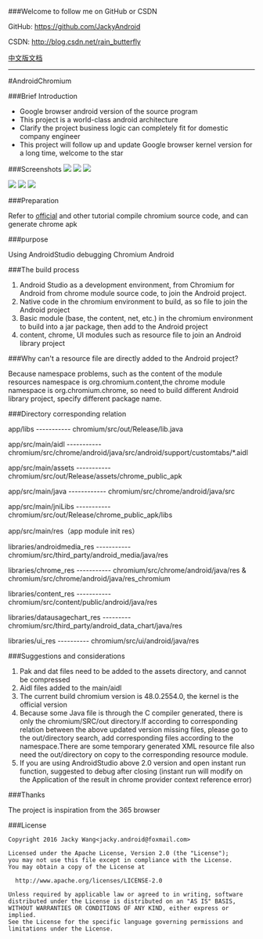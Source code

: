 ###Welcome to follow me on GitHub or CSDN

GitHub: https://github.com/JackyAndroid

CSDN: http://blog.csdn.net/rain_butterfly

[中文版文档](https://github.com/JackyAndroid/AndroidChromium/blob/master/README-CN.md)

---

#AndroidChromium

###Brief Introduction
* Google browser android version of the source program
* This project is a world-class android architecture
* Clarify the project business logic can completely fit for domestic company engineer
* This project will follow up and update Google browser kernel version for a long time, welcome to the star

###Screenshots
![](https://github.com/JackyAndroid/AndroidChromium/blob/master/screenshots/S60709-172236.jpg)  ![](https://github.com/JackyAndroid/AndroidChromium/blob/master/screenshots/S60709-172251.jpg)  ![](https://github.com/JackyAndroid/AndroidChromium/blob/master/screenshots/S60709-172309.jpg)

![](https://github.com/JackyAndroid/AndroidChromium/blob/master/screenshots/S60709-172403.jpg)  ![](https://github.com/JackyAndroid/AndroidChromium/blob/master/screenshots/S60709-172456.jpg)  ![](https://github.com/JackyAndroid/AndroidChromium/blob/master/screenshots/S60709-173225.jpg)

###Preparation

Refer to [official](https://chromium.googlesource.com/chromium/src/+/master/docs/android_build_instructions.md) and other tutorial compile chromium source code, and can generate chrome apk

###purpose

Using AndroidStudio debugging Chromium Android

###The build process

1.	Android Studio as a development environment, from Chromium for Android from chrome module source code, to join the Android project.
2.	Native code in the chromium environment to build, as so file to join the Android project
3.	Basic module (base, the content, net, etc.) in the chromium environment to build into a jar package, then add to the Android project
4.	content, chrome, UI modules such as resource file to join an Android library project

###Why can't a resource file are directly added to the Android project?

Because namespace problems, such as the content of the module resources namespace is org.chromium.content,the chrome module namespace is org.chromium.chrome, so need to build different Android library project, specify different package name.

###Directory corresponding relation

app/libs ----------- chromium/src/out/Release/lib.java

app/src/main/aidl ----------- chromium/src/chrome/android/java/src/android/support/customtabs/*.aidl

app/src/main/assets ----------- chromium/src/out/Release/assets/chrome_public_apk

app/src/main/java ------------ chromium/src/chrome/android/java/src

app/src/main/jniLibs ----------- chromium/src/out/Release/chrome_public_apk/libs

app/src/main/res（app module init res）

libraries/androidmedia_res ----------- chromium/src/third_party/android_media/java/res

libraries/chrome_res ----------- chromium/src/chrome/android/java/res & chromium/src/chrome/android/java/res_chromium

libraries/content_res ----------- chromium/src/content/public/android/java/res

libraries/datausagechart_res --------- chromium/src/third_party/android_data_chart/java/res

libraries/ui_res ---------- chromium/src/ui/android/java/res

###Suggestions and considerations

1.	Pak and dat files need to be added to the assets directory, and cannot be compressed
2.	Aidl files added to the main/aidl
3. The current build chromium version is 48.0.2554.0, the kernel is the official version
4. Because some Java file is through the C compiler generated, there is only the chromium/SRC/out directory.If according to corresponding relation between the above updated version missing files, please go to the out/directory search, add corresponding files according to the namespace.There are some temporary generated XML resource file also need the out/directory on copy to the corresponding resource module.
5. If you are using AndroidStudio above 2.0 version and open instant run function, suggested to debug after closing (instant run will modify on the Application of the result in chrome provider context reference error)

###Thanks

The project is inspiration from the 365 browser

###License

    Copyright 2016 Jacky Wang<jacky.android@foxmail.com>

    Licensed under the Apache License, Version 2.0 (the "License");
    you may not use this file except in compliance with the License.
    You may obtain a copy of the License at

      http://www.apache.org/licenses/LICENSE-2.0

    Unless required by applicable law or agreed to in writing, software
    distributed under the License is distributed on an "AS IS" BASIS,
    WITHOUT WARRANTIES OR CONDITIONS OF ANY KIND, either express or implied.
    See the License for the specific language governing permissions and
    limitations under the License.
